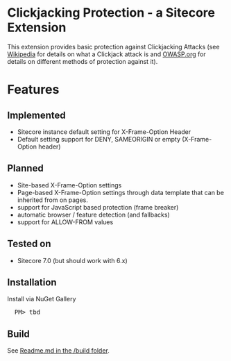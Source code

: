 # Clickjacking Protection - a Sitecore Extension

This extension provides basic protection against Clickjacking Attacks (see [Wikipedia](http://en.wikipedia.org/wiki/Clickjacking) for details on what a Clickjack attack is and [OWASP.org](https://www.owasp.org/index.php/Clickjacking_Defense_Cheat_Sheet) for details on different methods of protection against it).

# Features
## Implemented ##
- Sitecore instance default setting for X-Frame-Option Header
- Default setting support for DENY, SAMEORIGIN or empty (X-Frame-Option header)

## Planned ##
- Site-based X-Frame-Option settings
- Page-based X-Frame-Option settings through data template that can be inherited from on pages.
- support for JavaScript based protection (frame breaker)
- automatic browser / feature detection (and fallbacks)
- support for ALLOW-FROM values

## Tested on
* Sitecore 7.0 (but should work with 6.x)

## Installation 
Install via NuGet Gallery
<pre>
  PM> tbd
</pre>

## Build
See [Readme.md in the /build folder](https://github.com/retohugi/SitecoreExtension-ClickjackingProtection/tree/master/build).

